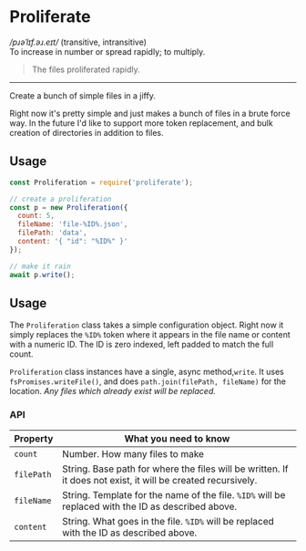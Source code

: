 # Proliferate

*/pɹəˈlɪf.əɹ.eɪt/* (transitive, intransitive)  
To increase in number or spread rapidly; to multiply.
> The files proliferated rapidly.

---

Create a bunch of simple files in a jiffy.

Right now it's pretty simple and just makes a bunch of files in a brute force way.
In the future I'd like to support more token replacement, and bulk creation of
directories in addition to files.

## Usage

```js
const Proliferation = require('proliferate');

// create a proliferation
const p = new Proliferation({
  count: 5,
  fileName: 'file-%ID%.json',
  filePath: 'data',
  content: '{ "id": "%ID%" }'
});

// make it rain
await p.write();
```

## Usage

The `Proliferation` class takes a simple configuration object. Right now it simply
replaces the `%ID%` token where it appears in the file name or content with a numeric ID. 
The ID is zero indexed, left padded to match the full count. 

`Proliferation` class instances have a single, async method,`write`. It uses
`fsPromises.writeFile()`, and does `path.join(filePath, fileName)` for the location.
*Any files which already exist will be replaced.*

### API

Property     | What you need to know
------------ | -------------
`count` | Number. How many files to make
`filePath` | String. Base path for where the files will be written. If it does not exist, it will be created recursively.
`fileName` | String. Template for the name of the file. `%ID%` will be replaced with the ID as described above.
`content` | String. What goes in the file. `%ID%` will be replaced with the ID as described above.

